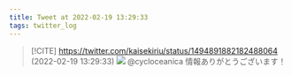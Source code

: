 ```yaml
---
title: Tweet at 2022-02-19 13:29:33
tags: twitter_log
---
```


> [!CITE] https://twitter.com/kaisekiriu/status/1494891882182488064 (2022-02-19 13:29:33)
> ![](https://twitter.com/kaisekiriu/status/1494891882182488064)
> @cycloceanica 情報ありがとうございます！
